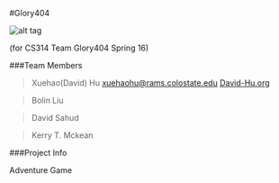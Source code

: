 #Glory404 

![alt tag](http://www.chapelofgrace.org.uk/wp-content/uploads/2012/07/glory.jpg)

(for CS314 Team Glory404 Spring 16)

###Team Members

>Xuehao(David) Hu   xuehaohu@rams.colostate.edu  [David-Hu.org](http://david-hu.org/)

>Bolin Liu  
          
>David Sahud

>Kerry T. Mckean

###Project Info

Adventure Game